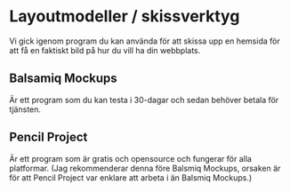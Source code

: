 # Layoutmodeller / skissverktyg
Vi gick igenom program du kan använda för att skissa upp en hemsida för att få en faktiskt bild på hur du vill ha din webbplats.

## Balsamiq Mockups
Är ett program som du kan testa i 30-dagar och sedan behöver betala för tjänsten.

## Pencil Project
Är ett program som är gratis och opensource och fungerar för alla platformar.
(Jag rekommenderar denna före Balsmiq Mockups, orsaken är för att Pencil Project var enklare att arbeta i än Balsmiq Mockups.)